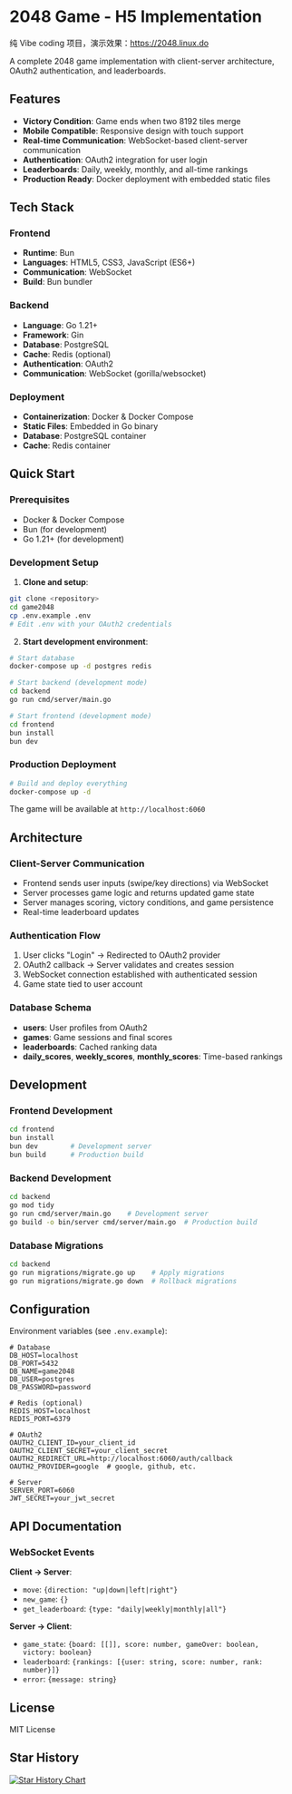 # 2048 Game - H5 Implementation

纯 Vibe coding 项目，演示效果：https://2048.linux.do

A complete 2048 game implementation with client-server architecture, OAuth2 authentication, and leaderboards.

## Features

- **Victory Condition**: Game ends when two 8192 tiles merge
- **Mobile Compatible**: Responsive design with touch support
- **Real-time Communication**: WebSocket-based client-server communication
- **Authentication**: OAuth2 integration for user login
- **Leaderboards**: Daily, weekly, monthly, and all-time rankings
- **Production Ready**: Docker deployment with embedded static files

## Tech Stack

### Frontend
- **Runtime**: Bun
- **Languages**: HTML5, CSS3, JavaScript (ES6+)
- **Communication**: WebSocket
- **Build**: Bun bundler

### Backend
- **Language**: Go 1.21+
- **Framework**: Gin
- **Database**: PostgreSQL
- **Cache**: Redis (optional)
- **Authentication**: OAuth2
- **Communication**: WebSocket (gorilla/websocket)

### Deployment
- **Containerization**: Docker & Docker Compose
- **Static Files**: Embedded in Go binary
- **Database**: PostgreSQL container
- **Cache**: Redis container

## Quick Start

### Prerequisites
- Docker & Docker Compose
- Bun (for development)
- Go 1.21+ (for development)

### Development Setup

1. **Clone and setup**:
```bash
git clone <repository>
cd game2048
cp .env.example .env
# Edit .env with your OAuth2 credentials
```

2. **Start development environment**:
```bash
# Start database
docker-compose up -d postgres redis

# Start backend (development mode)
cd backend
go run cmd/server/main.go

# Start frontend (development mode)
cd frontend
bun install
bun dev
```

### Production Deployment

```bash
# Build and deploy everything
docker-compose up -d
```

The game will be available at `http://localhost:6060`

## Architecture

### Client-Server Communication
- Frontend sends user inputs (swipe/key directions) via WebSocket
- Server processes game logic and returns updated game state
- Server manages scoring, victory conditions, and game persistence
- Real-time leaderboard updates

### Authentication Flow
1. User clicks "Login" → Redirected to OAuth2 provider
2. OAuth2 callback → Server validates and creates session
3. WebSocket connection established with authenticated session
4. Game state tied to user account

### Database Schema
- **users**: User profiles from OAuth2
- **games**: Game sessions and final scores
- **leaderboards**: Cached ranking data
- **daily_scores**, **weekly_scores**, **monthly_scores**: Time-based rankings

## Development

### Frontend Development
```bash
cd frontend
bun install
bun dev        # Development server
bun build      # Production build
```

### Backend Development
```bash
cd backend
go mod tidy
go run cmd/server/main.go    # Development server
go build -o bin/server cmd/server/main.go  # Production build
```

### Database Migrations
```bash
cd backend
go run migrations/migrate.go up    # Apply migrations
go run migrations/migrate.go down  # Rollback migrations
```

## Configuration

Environment variables (see `.env.example`):

```env
# Database
DB_HOST=localhost
DB_PORT=5432
DB_NAME=game2048
DB_USER=postgres
DB_PASSWORD=password

# Redis (optional)
REDIS_HOST=localhost
REDIS_PORT=6379

# OAuth2
OAUTH2_CLIENT_ID=your_client_id
OAUTH2_CLIENT_SECRET=your_client_secret
OAUTH2_REDIRECT_URL=http://localhost:6060/auth/callback
OAUTH2_PROVIDER=google  # google, github, etc.

# Server
SERVER_PORT=6060
JWT_SECRET=your_jwt_secret
```

## API Documentation

### WebSocket Events

**Client → Server**:
- `move`: `{direction: "up|down|left|right"}`
- `new_game`: `{}`
- `get_leaderboard`: `{type: "daily|weekly|monthly|all"}`

**Server → Client**:
- `game_state`: `{board: [[]], score: number, gameOver: boolean, victory: boolean}`
- `leaderboard`: `{rankings: [{user: string, score: number, rank: number}]}`
- `error`: `{message: string}`

## License

MIT License

## Star History

<a href="https://www.star-history.com/#linux-do/2048&Date">
 <picture>
   <source media="(prefers-color-scheme: dark)" srcset="https://api.star-history.com/svg?repos=linux-do/2048&type=Date&theme=dark" />
   <source media="(prefers-color-scheme: light)" srcset="https://api.star-history.com/svg?repos=linux-do/2048&type=Date" />
   <img alt="Star History Chart" src="https://api.star-history.com/svg?repos=linux-do/2048&type=Date" />
 </picture>
</a>